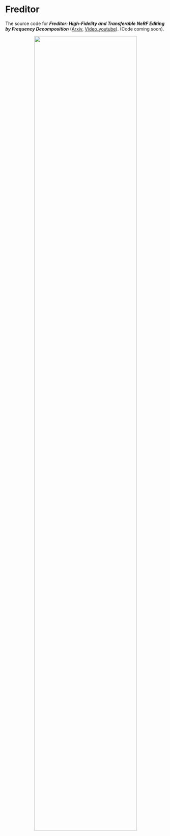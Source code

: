 # Freditor
The source code for ***Freditor: High-Fidelity and Transferable NeRF Editing by Frequency Decomposition***  ([Arxiv](https://arxiv.org/abs/2404.02514), [Video_youtube](https://www.youtube.com/watch?v=4hMFBvMFSI8)). (Code coming soon).

<div align=center><img width="80%" height="80%" src="teaser.gif"/></div>
